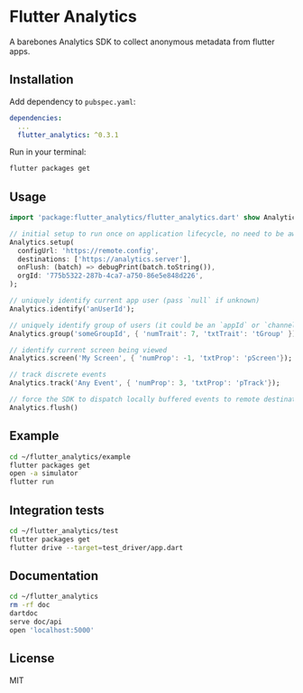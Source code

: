 # Flutter Analytics

A barebones Analytics SDK to collect anonymous metadata from flutter apps.

## Installation

Add dependency to `pubspec.yaml`:

```yaml
dependencies:
  ...
  flutter_analytics: ^0.3.1
```

Run in your terminal:

```sh
flutter packages get
```

## Usage

```dart
import 'package:flutter_analytics/flutter_analytics.dart' show Analytics;

// initial setup to run once on application lifecycle, no need to be awaited
Analytics.setup(
  configUrl: 'https://remote.config',
  destinations: ['https://analytics.server'],
  onFlush: (batch) => debugPrint(batch.toString()),
  orgId: '775b5322-287b-4ca7-a750-86e5e848d226',
);

// uniquely identify current app user (pass `null` if unknown)
Analytics.identify('anUserId');

// uniquely identify group of users (it could be an `appId` or `channelId`)
Analytics.group('someGroupId', { 'numTrait': 7, 'txtTrait': 'tGroup' });

// identify current screen being viewed
Analytics.screen('My Screen', { 'numProp': -1, 'txtProp': 'pScreen'});

// track discrete events
Analytics.track('Any Event', { 'numProp': 3, 'txtProp': 'pTrack'});

// force the SDK to dispatch locally buffered events to remote destination(s)
Analytics.flush()
```

## Example

```sh
cd ~/flutter_analytics/example
flutter packages get
open -a simulator
flutter run
```

## Integration tests

```sh
cd ~/flutter_analytics/test
flutter packages get
flutter drive --target=test_driver/app.dart
```

## Documentation
```sh
cd ~/flutter_analytics
rm -rf doc
dartdoc
serve doc/api
open 'localhost:5000'
```

## License

MIT
